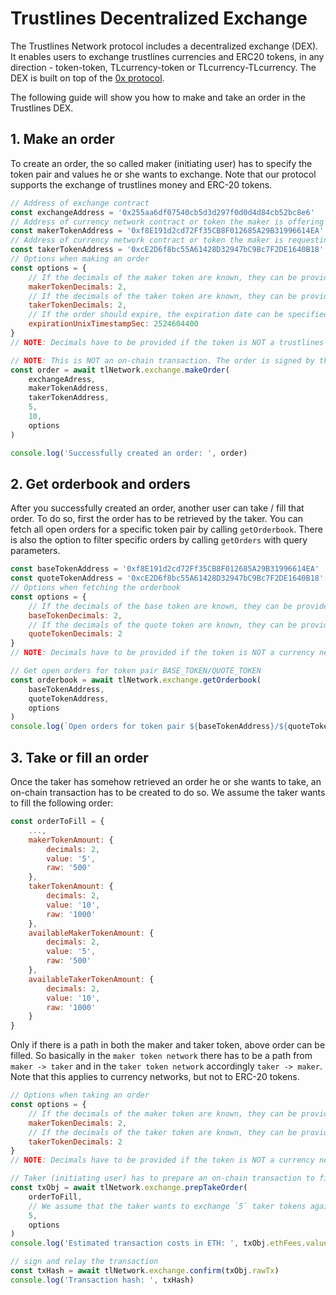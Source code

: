 # Trustlines Decentralized Exchange

The Trustlines Network protocol includes a decentralized exchange (DEX). It enables users to exchange trustlines currencies and ERC20 tokens, in any direction - token-token, TLcurrency-token or TLcurrency-TLcurrency. The DEX is built on top of the [0x protocol](https://0xproject.com/).

The following guide will show you how to make and take an order in the Trustlines DEX.

## 1. Make an order
To create an order, the so called maker (initiating user) has to specify the token pair and values he or she wants to exchange. Note that our protocol supports the exchange of trustlines money and ERC-20 tokens.
```javascript
// Address of exchange contract
const exchangeAddress = '0x255aa6df07540cb5d3d297f0d0d4d84cb52bc8e6'
// Address of currency network contract or token the maker is offering
const makerTokenAddress = '0xf8E191d2cd72Ff35CB8F012685A29B31996614EA'
// Address of currency network contract or token the maker is requesting
const takerTokenAddress = '0xcE2D6f8bc55A61428D32947bC9Bc7F2DE1640B18'
// Options when making an order
const options = {
    // If the decimals of the maker token are known, they can be provided here
    makerTokenDecimals: 2,
    // If the decimals of the taker token are known, they can be provided here
    takerTokenDecimals: 2,
    // If the order should expire, the expiration date can be specified here
    expirationUnixTimestampSec: 2524604400
}
// NOTE: Decimals have to be provided if the token is NOT a trustlines currency.

// NOTE: This is NOT an on-chain transaction. The order is signed by the initiated user and stored on the relay server.
const order = await tlNetwork.exchange.makeOrder(
    exchangeAdress,
    makerTokenAddress,
    takerTokenAddress,
    5,
    10,
    options
)

console.log('Successfully created an order: ', order)
```

## 2. Get orderbook and orders
After you successfully created an order, another user can take / fill that order. To do so, first the order has to be retrieved by the taker. You can fetch all open orders for a specific token pair by calling `getOrderbook`. There is also the option to filter specific orders by calling `getOrders` with query parameters.
```javascript
const baseTokenAddress = '0xf8E191d2cd72Ff35CB8F012685A29B31996614EA'
const quoteTokenAddress = '0xcE2D6f8bc55A61428D32947bC9Bc7F2DE1640B18'
// Options when fetching the orderbook
const options = {
    // If the decimals of the base token are known, they can be provided here
    baseTokenDecimals: 2,
    // If the decimals of the quote token are known, they can be provided here
    quoteTokenDecimals: 2
}
// NOTE: Decimals have to be provided if the token is NOT a currency network

// Get open orders for token pair BASE_TOKEN/QUOTE_TOKEN
const orderbook = await tlNetwork.exchange.getOrderbook(
    baseTokenAddress,
    quoteTokenAddress,
    options
)
console.log(`Open orders for token pair ${baseTokenAddress}/${quoteTokenAddress}`, orderbook)
```

## 3. Take or fill an order
Once the taker has somehow retrieved an order he or she wants to take, an on-chain transaction has to be created to do so. We assume the taker wants to fill the following order:
```javascript
const orderToFill = {
    ...,
    makerTokenAmount: {
        decimals: 2,
        value: '5',
        raw: '500'
    },
    takerTokenAmount: {
        decimals: 2,
        value: '10',
        raw: '1000'
    },
    availableMakerTokenAmount: {
        decimals: 2,
        value: '5',
        raw: '500'
    },
    availableTakerTokenAmount: {
        decimals: 2,
        value: '10',
        raw: '1000'
    }
}
```
Only if there is a path in both the maker and taker token, above order can be filled. So basically in the `maker token network` there has to be a path from `maker -> taker` and in the `taker token network` accordingly `taker -> maker`.  Note that this applies to currency networks, but not to ERC-20 tokens.
```javascript
// Options when taking an order
const options = {
    // If the decimals of the maker token are known, they can be provided here
    makerTokenDecimals: 2,
    // If the decimals of the taker token are known, they can be provided here
    takerTokenDecimals: 2
}
// NOTE: Decimals have to be provided if the token is NOT a currency network

// Taker (initiating user) has to prepare an on-chain transaction to fill an order
const txObj = await tlNetwork.exchange.prepTakeOrder(
    orderToFill,
    // We assume that the taker wants to exchange `5` taker tokens against maker tokens
    5,
    options
)
console.log('Estimated transaction costs in ETH: ', txObj.ethFees.value)

// sign and relay the transaction
const txHash = await tlNetwork.exchange.confirm(txObj.rawTx)
console.log('Transaction hash: ', txHash)
```


